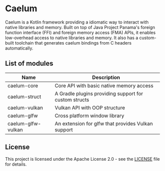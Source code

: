 # Caelum

Caelum is a Kotlin framework providing a idiomatic way to interact with native libraries and memory.
Built on top of Java Project Panama's foreign function interface (FFI) and foreign memory access (FMA) APIs,
it enables low-overhead access to native libraries and memory. 
It also has a custom-built toolchain that generates caelum bindings from C headers automatically.

## List of modules
| Name               | Description                                           |
|--------------------|-------------------------------------------------------|
| caelum-core        | Core API with basic native memory access              |
| caelum-struct      | A Gradle plugins providing support for custom structs |
| caelum-vulkan      | Vulkan API with OOP structure                         |
| caelum-glfw        | Cross platform window library                         |
| caelum-glfw-vulkan | An extension for glfw that provides Vulkan support    |

## License
This project is licensed under the Apache License 2.0 - see the [LICENSE](LICENSE) file for details.